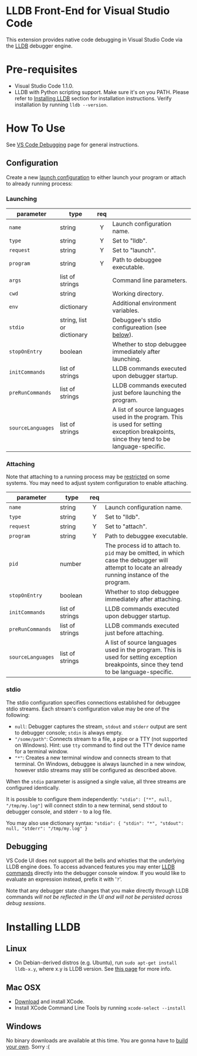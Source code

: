 LLDB Front-End for Visual Studio Code
==========

This extension provides native code debugging in Visual Studio Code via the [LLDB](http://lldb.llvm.org/) debugger engine.

# Pre-requisites
- Visual Studio Code 1.1.0.
- LLDB with Python scripting support.  Make sure it's on you PATH.
  Please refer to [Installing LLDB](#installing-lldb) section for installation instructions.
  Verify installation by running `lldb --version`.

# How To Use

See [VS Code Debugging](https://code.visualstudio.com/Docs/editor/debugging) page for general instructions.

## Configuration
Create a new [launch configuration](https://code.visualstudio.com/Docs/editor/debugging#_launch-configurations)
to either launch your program or attach to already running process:

### Launching
|parameter|type|req |         |
|---------|----|:--:|---------|
|`name`   |string|Y| Launch configuration name.|
|`type`   |string|Y| Set to "lldb".|
|`request`|string|Y| Set to "launch".|
|`program`|string|Y| Path to debuggee executable.|
|`args`   |list of strings|| Command line parameters.|
|`cwd`    |string|| Working directory.|
|`env`    |dictionary|| Additional environment variables.|
|`stdio`  |string, list or dictionary|| Debuggee's stdio configureation (see [below](#stdio-configuration)).|
|`stopOnEntry`  |boolean|| Whether to stop debuggee immediately after launching.|
|`initCommands` |list of strings|| LLDB commands executed upon debugger startup.|
|`preRunCommands`|list of strings|| LLDB commands executed just before launching the program.|
|`sourceLanguages`|list of strings|| A list of source languages used in the program. This is used for setting exception breakpoints, since they tend to be language-specific.|

### Attaching

Note that attaching to a running process may be [restricted](https://en.wikipedia.org/wiki/Ptrace#Support)
on some systems.  You may need to adjust system configuration to enable attaching.

|parameter|type|req |         |
|---------|----|:--:|---------|
|`name`   |string|Y| Launch configuration name.|
|`type`   |string|Y| Set to "lldb".|
|`request`|string|Y| Set to "attach".|
|`program`|string|Y| Path to debuggee executable.|
|`pid`    |number|| The process id to attach to.  `pid` may be omitted, in which case the debugger will attempt to locate an already running instance of the program.|
|`stopOnEntry`  |boolean|| Whether to stop debuggee immediately after attaching.|
|`initCommands` |list of strings|| LLDB commands executed upon debugger startup.|
|`preRunCommands`|list of strings|| LLDB commands executed just before attaching.|
|`sourceLanguages`|list of strings|| A list of source languages used in the program. This is used for setting exception breakpoints, since they tend to be language-specific.|

### stdio
The stdio configuration specifies connections established for debuggee stdio streams.
Each stream's configuration value may be one of the following:
- `null`: Debugger captures the stream, `stdout` and `stderr` output are sent to debugger console;
  `stdin` is always empty.
- `"/some/path"`: Connects stream to a file, a pipe or a TTY (not supported on Windows).
Hint: use `tty` command to find out the TTY device name for a terminal window.
- `"*"`: Creates a new terminal window and connects stream to that terminal.
  On Windows, debuggee is always launched in a new window, however stdio streams may still be configured as described above.


When the `stdio` parameter is assigned a single value, all three streams are configured identically.

It is possible to configure them independently: `"stdio": ["*", null, "/tmp/my.log"]`
will connect stdin to a new terminal, send stdout to debugger console, and stderr - to a log file.

You may also use dictionary syntax: `"stdio": { "stdin": "*", "stdout": null, "stderr": "/tmp/my.log" }`

## Debugging
VS Code UI does not support all the bells and whistles that the underlying LLDB engine does. To access advanced features
you may enter [LLDB commands](http://lldb.llvm.org/tutorial.html) directly into the debugger console window.
If you would like to evaluate an expression instead, prefix it with '`?`'.

Note that any debugger state changes that you make directly through LLDB commands *will not be reflected in the UI
and will not be persisted across debug sessions*.

# Installing LLDB
## Linux
- On Debian-derived distros (e.g. Ubuntu), run `sudo apt-get install lldb-x.y`, where x.y is LLDB version.
  See [this page](http://llvm.org/apt/) for more info.

## Mac OSX
- [Download](https://developer.apple.com/xcode/download/) and install XCode.
- Install XCode Command Line Tools by running `xcode-select --install`

## Windows
No binary downloads are available at this time.
You are gonna have to [build your own](http://lldb.llvm.org/build.html#BuildingLldbOnWindows).  Sorry :(
